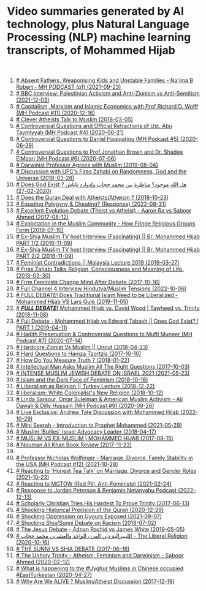 # Video summaries generated by AI technology, plus Natural Language Processing (NLP) machine learning transcripts, of Mohammed Hijab <br><br>
1. [# Absent Fathers, Weaponising Kids and Unstable Families - Na'ima B Robert - MH PODCAST (p1) (2021-09-23)](Absent_Fathers,_Weaponising_Kids_and_Unstable_Families_-_Na_ima_B_Robert_-_MH_PODCAST_(p1).md)
2. [# BBC Interview: Palestinian Activism and Anti-Zionism vs Anti-Semitism (2021-12-03)](BBC_Interview__Palestinian_Activism_and_Anti-Zionism_vs_Anti-Semitism.md)
3. [# Capitalism, Marxism and Islamic Economics with Prof Richard D. Wolff (MH Podcast #11) (2020-12-16)](Capitalism,_Marxism_and_Islamic_Economics_with_Prof_Richard_D._Wolff_(MH_Podcast__11).md)
4. [# Clever Atheists Talk to Muslim (2018-03-05)](Clever_Atheists_Talk_to_Muslim.md)
5. [# Controversial Questions and Official Retractions of Ust. Abu Taymiyyah (MH Podcast #4) (2020-06-21)](Controversial_Questions_and_Official_Retractions_of_Ust._Abu_Taymiyyah_(MH_Podcast__4).md)
6. [# Controversial Questions to Daniel Haqiqatjou (MH Podcast #5) (2020-06-29)](Controversial_Questions_to_Daniel_Haqiqatjou_(MH_Podcast__5).md)
7. [# Controversial Questions to Prof.Jonathan Brown and Dr. Shadee ElMasri (MH Podcast #6) (2020-07-06)](Controversial_Questions_to_Prof.Jonathan_Brown_and_Dr._Shadee_ElMasri_(MH_Podcast__6).md)
8. [# Darwinist Professor Agrees with Muslim (2019-08-04)](Darwinist_Professor_Agrees_with_Muslim.md)
9. [# Discussion with UFC's Firas Zahabi on Randomness, God and the Universe (2018-03-28)](Discussion_with_UFC_s_Firas_Zahabi_on_Randomness,_God_and_the_Universe.md)
10. [# Does God Exist ? هل الله موجود؟ مناظرة بين محمد حجاب وإدوارد تاباش (2020-02-27)](Does_God_Exist__________.md)
11. [# Does the Quran Deal with Atheists/Atheism ? (2018-10-23)](Does_the_Quran_Deal_with_Atheists_Atheism_.md)
12. [# Equating Polygyny & Cheating? (Response) (2022-08-31)](Equating_Polygyny_&_Cheating_(Response).md)
13. [# Excellent Evolution Debate (Theist vs Atheist) - Aaron Ra vs Saboor Ahmed (2017-08-12)](Excellent_Evolution_Debate_(Theist_vs_Atheist)_-_Aaron_Ra_vs_Saboor_Ahmed.md)
14. [# Exploitation in the Muslim Community -  How Fringe Religious Groups Form (2019-07-10)](Exploitation_in_the_Muslim_Community_-__How_Fringe_Religious_Groups_Form.md)
15. [# Ex-Shia Muslim TV host Interview (Fascinating) || Br. Mohammed Hijab PART 1/2 (2016-11-09)](Ex-Shia_Muslim_TV_host_Interview_(Fascinating)____Br._Mohammed_Hijab_PART_1_2.md)
16. [# Ex-Shia Muslim TV host Interview (Fascinating) || Br. Mohammed Hijab PART 2/2 (2016-11-09)](Ex-Shia_Muslim_TV_host_Interview_(Fascinating)____Br._Mohammed_Hijab_PART_2_2.md)
17. [# Feminist Contradictions || Malaysia Lecture 2019 (2019-03-27)](Feminist_Contradictions____Malaysia_Lecture_2019.md)
18. [# Firas Zahabi Talks Religion, Consciousness and Meaning of Life. (2018-03-30)](Firas_Zahabi_Talks_Religion,_Consciousness_and_Meaning_of_Life..md)
19. [# Firm Feminists Change Mind After Debate (2017-10-16)](Firm_Feminists_Change_Mind_After_Debate.md)
20. [# Full Channel 4 Interview Hindutva/Muslim Tensions (2022-10-06)](Full_Channel_4_Interview_Hindutva_Muslim_Tensions.md)
21. [# FULL DEBATE!  Does Traditional Islam Need to be Liberalized - Mohammed Hijab VS Lars Gule (2019-11-05)](FULL_DEBATE!__Does_Traditional_Islam_Need_to_be_Liberalized_-_Mohammed_Hijab_VS_Lars_Gule.md)
22. [# ***FULL DEBATE!*** Mohammed Hijab vs. David Wood | Tawheed vs. Trinity (2018-11-08)](___FULL_DEBATE!____Mohammed_Hijab_vs._David_Wood___Tawheed_vs._Trinity.md)
23. [# Full Debate - Mohammed Hijab vs Edward Tabash || Does God Exist? | PART 1 (2019-04-11)](Full_Debate_-_Mohammed_Hijab_vs_Edward_Tabash____Does_God_Exist___PART_1.md)
24. [# Hadith Preservation & Controversial Questions to  Mufti Muneer (MH Podcast #7) (2020-07-14)](Hadith_Preservation_&_Controversial_Questions_to__Mufti_Muneer_(MH_Podcast__7).md)
25. [# Hardcore Zionist Vs Muslim || Uncut (2018-04-23)](Hardcore_Zionist_Vs_Muslim____Uncut.md)
26. [# Hard Questions to Hamza Tzortzis (2017-10-10)](Hard_Questions_to_Hamza_Tzortzis.md)
27. [# How Do You Measure Truth ? (2018-01-22)](How_Do_You_Measure_Truth_.md)
28. [# Intellectual Man Asks Muslim All The Right Questions (2017-10-03)](Intellectual_Man_Asks_Muslim_All_The_Right_Questions.md)
29. [# INTENSE MUSLIM JEWISH DEBATE ON ISRAEL 2021 (2021-05-23)](INTENSE_MUSLIM_JEWISH_DEBATE_ON_ISRAEL_2021.md)
30. [# Islam and the Dark Face of Feminism (2018-10-16)](Islam_and_the_Dark_Face_of_Feminism.md)
31. [# Liberalism as Religion || Turkey Lecture (2018-12-22)](Liberalism_as_Religion____Turkey_Lecture.md)
32. [# liberalism: White Colonialist's New Religion (2018-10-12)](liberalism__White_Colonialist_s_New_Religion.md)
33. [# Linda Sarsour, Omar Suleiman & American Muslim Activism - Ali Dawah & Dilly Hussain (MH Podcast #9) (2020-09-26)](Linda_Sarsour,_Omar_Suleiman_&_American_Muslim_Activism_-_Ali_Dawah_&_Dilly_Hussain_(MH_Podcast__9).md)
34. [# Live Exclusive: Andrew Tate Discussion with Mohammed Hijab (2022-10-29)](Live_Exclusive__Andrew_Tate_Discussion_with_Mohammed_Hijab.md)
35. [# Mini Seerah - Introduction to Prophet Mohammed (2021-05-29)](Mini_Seerah_-_Introduction_to_Prophet_Mohammed.md)
36. [# Muslim 'Bullies' Israel Advocacy Leader (2018-04-17)](Muslim__Bullies__Israel_Advocacy_Leader.md)
37. [# MUSLIM VS EX-MUSLIM | MOHAMMED HIJAB (2017-08-15)](MUSLIM_VS_EX-MUSLIM___MOHAMMED_HIJAB.md)
38. [# Nouman Ali Khan  Book Review (2017-11-23)](Nouman_Ali_Khan__Book_Review.md)
39. [](Part_2___Q_&_A___-_Mohammed_Hijab_vs_Edward_Tabash____Does_God_Exist___PART_2.md)
40. [# Professor Nicholas Wolfinger - Marriage, Divorce, Family Stability in the USA (MH Podcast #12) (2021-10-28)](Professor_Nicholas_Wolfinger_-_Marriage,_Divorce,_Family_Stability_in_the_USA_(MH_Podcast__12).md)
41. [# Reacting to 'Honest Tea Talk' on Marriage, Divorce and Gender Roles (2021-10-23)](Reacting_to__Honest_Tea_Talk__on_Marriage,_Divorce_and_Gender_Roles.md)
42. [# Reacting to  MGTOW (Red Pill, Anti-Feminists) (2021-02-24)](Reacting_to__MGTOW_(Red_Pill,_Anti-Feminists).md)
43. [# Response to Jordan Peterson & Benjamin Netanyahu Podcast (2022-12-13)](Response_to_Jordan_Peterson_&_Benjamin_Netanyahu_Podcast.md)
44. [# Scholarly Christian Tries His Hardest To Prove Trinity (2017-06-13)](Scholarly_Christian_Tries_His_Hardest_To_Prove_Trinity.md)
45. [# Shocking Historical Precision of the Quran (2020-12-29)](Shocking_Historical_Precision_of_the_Quran.md)
46. [# Shocking  Oppression on Uygurs Exposed (2021-09-07)](Shocking__Oppression_on_Uygurs_Exposed.md)
47. [# Shocking Shia/Sunni Debate on Racism (2018-07-02)](Shocking_Shia_Sunni_Debate_on_Racism.md)
48. [# The Jesus Debate - Adnan Rashid vs James White (2019-05-05)](The_Jesus_Debate_-_Adnan_Rashid_vs_James_White.md)
49. [# الليبيرالية  دين القرن الواحد والعشرين   محمد حجاب - The Liberal Religion (2020-10-16)](__________-_The_Liberal_Religion.md)
50. [# THE SUNNI VS SHIA DEBATE (2017-06-18)](THE_SUNNI_VS_SHIA_DEBATE.md)
51. [# The Unholy Trinity - Atheism, Feminism and Darwinism - Saboor Ahmed (2020-02-12)](The_Unholy_Trinity_-_Atheism,_Feminism_and_Darwinism_-_Saboor_Ahmed.md)
52. [# What is happening to the #Uyghur Muslims in Chinese occupied #EastTurkestan (2020-04-27)](What_is_happening_to_the__Uyghur_Muslims_in_Chinese_occupied__EastTurkestan.md)
53. [# Why Are We ALIVE ? Muslim/Atheist Discussion (2017-12-19)](Why_Are_We_ALIVE__Muslim_Atheist_Discussion.md)
